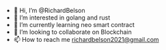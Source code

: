 - 👋 Hi, I’m @RichardBelson
- 👀 I’m interested in golang and rust
- 🌱 I’m currently learning neo smart contract
- 💞️ I’m looking to collaborate on Blockchain
- 📫 How to reach me richardbelson2021@gmail.com
